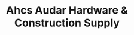 ---
title: "Ahcs Audar Hardware & Construction Supply"
url: /marilao/ahcs-audar-hardware-and-construction-supply/
shop: hardware
---